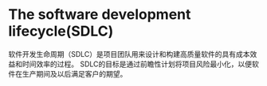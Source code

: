 # The software development lifecycle(SDLC)
软件开发生命周期（SDLC）是项目团队用来设计和构建高质量软件的具有成本效益和时间效率的过程。
SDLC的目标是通过前瞻性计划将项目风险最小化，以便软件在生产期间及以后满足客户的期望。
